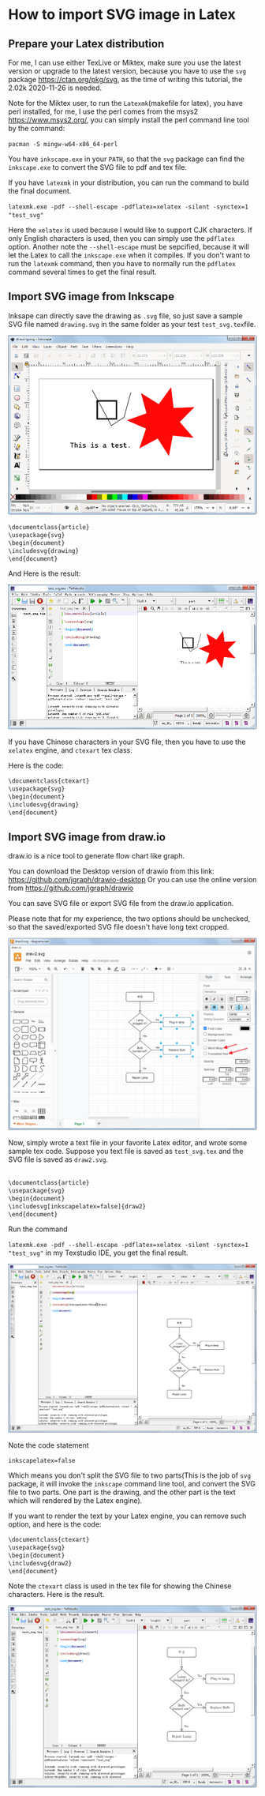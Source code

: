 # How to import SVG image in Latex

## Prepare your Latex distribution

For me, I can use either TexLive or Miktex, make sure you use the latest version or upgrade to the latest version, because you have to use the `svg` package https://ctan.org/pkg/svg, as the time of writing this tutorial, the 2.02k 2020-11-26 is needed.

Note for the Miktex user, to run the `Latexmk`(makefile for latex), you have perl installed, for me, I use the perl comes from the msys2 https://www.msys2.org/, you can simply install the perl command line tool by the command:

`pacman -S mingw-w64-x86_64-perl`

You have `inkscape.exe` in your `PATH`, so that the `svg` package can find the `inkscape.exe` to convert the SVG file to pdf and tex file.

If you have `latexmk` in your distribution, you can run the command to build the final document.

`latexmk.exe -pdf --shell-escape -pdflatex=xelatex -silent -synctex=1 "test_svg"`

Here the `xelatex` is used because I would like to support CJK characters. If only English characters is used, then you can simply use the `pdflatex` option. Another note the `--shell-escape` must be sepcified, because it will let the Latex to call the `inkscape.exe` when it compiles. If you don't want to run the `latexmk` command, then you have to normally run the `pdflatex` command several times to get the final result.

## Import SVG image from Inkscape

Inksape can directly save the drawing as `.svg` file, so just save a sample SVG file named `drawing.svg` in the same folder as your test `test_svg.tex`file.

![](inkscape.png)

~~~~
\documentclass{article}
\usepackage{svg}
\begin{document}
\includesvg{drawing}
\end{document}
~~~~

And Here is the result:

![](texstudio_svg_test_inkscape.png)

If you have Chinese characters in your SVG file, then you have to use the `xelatex` engine, and `ctexart` tex class.

Here is the code:

~~~~
\documentclass{ctexart}
\usepackage{svg}
\begin{document}
\includesvg{drawing}
\end{document}
~~~~

## Import SVG image from draw.io

draw.io is a nice tool to generate flow chart like graph.

You can download the Desktop version of drawio from this link: https://github.com/jgraph/drawio-desktop  Or you can use the online version from https://github.com/jgraph/drawio

You can save SVG file or export SVG file from the draw.io application.

Please note that for my experience, the two options should be unchecked, so that the saved/exported SVG file doesn't have long text cropped.

![](drawio_tweak_text_option.png)

Now, simply wrote a text file in your favorite Latex editor, and wrote some sample tex code. Suppose you text file is saved as `test_svg.tex` and the SVG file is saved as `draw2.svg`.

~~~~

\documentclass{article}
\usepackage{svg}
\begin{document}
\includesvg[inkscapelatex=false]{draw2}
\end{document}

~~~~

Run the command

`latexmk.exe -pdf --shell-escape -pdflatex=xelatex -silent -synctex=1 "test_svg"` in my Texstudio IDE, you get the final result.

![](texstudio_svg_test_doc.png)

Note the code statement

~~~~
inkscapelatex=false
~~~~

Which means you don't split the SVG file to two parts(This is the job of `svg` package, it will invoke the `inkscape` command line tool, and convert the SVG file to two parts. One part is the drawing, and the other part is the text which will rendered by the Latex engine).



If you want to render the text by your Latex engine, you can remove such option, and here is the code:

~~~~
\documentclass{ctexart}
\usepackage{svg}
\begin{document}
\includesvg{draw2}
\end{document}
~~~~

Note the `ctexart` class is used in the tex file for showing the Chinese characters. Here is the result.

![](texstudio_svg_test_doc_seperate_text.png)
